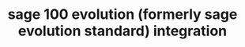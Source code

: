 ---
title: "sage 100 evolution (formerly sage evolution standard) integration"
titleList: sage 100 evolution
summary: "Formerly Sage Evolution Standard: Ideal for growing companies to manage products, orders, customers, finances and operations."
type: platform
image: "/uploads/logo-platform-sage-100-evolution.png"
imageAlt: sage 100 evolution logo
weight: 9
---